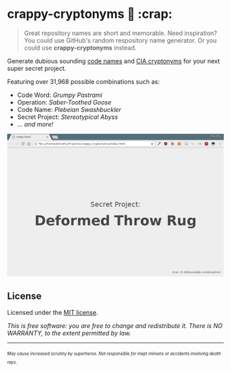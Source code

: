 # crappy-cryptonyms :100: :crap:

> Great repository names are short and memorable. Need inspiration? You could use GitHub's random respository name generator. Or you could use **crappy-cryptonyms** instead.

Generate dubious sounding [code names](https://en.wikipedia.org/wiki/Code_name) and [CIA cryptonyms](https://en.wikipedia.org/wiki/CIA_cryptonym) for your next super secret project.

Featuring over 31,968 possible combinations such as:

- Code Word: *Grumpy Pastrami*
- Operation: *Saber-Toothed Goose*
- Code Name: *Plebeian Swashbuckler*
- Secret Project: *Stereotypical Abyss*
- *... and more!*

![](screenshot.png)

## License

Licensed under the [MIT license](https://github.com/keithieopia/crappy-cryptonyms/blob/master/LICENSE).

*This is free software: you are free to change and redistribute it. There is NO WARRANTY, to the extent permitted by law.*

---

<sup><sub><em>
May cause increased scrutiny by superheros. Not responsible for inept minions or accidents involving death rays.
</em></sub></sup>
